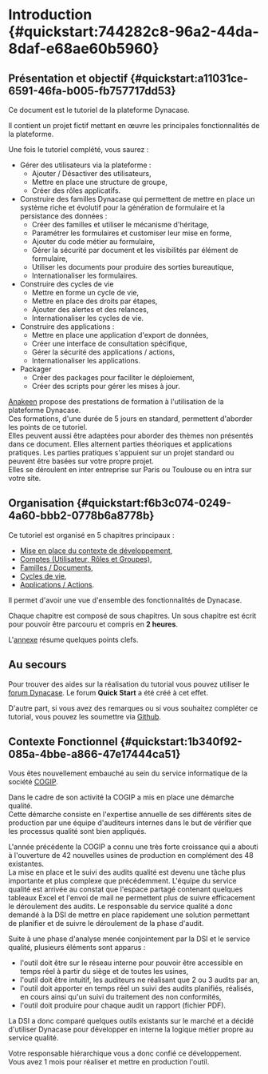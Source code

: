 # Introduction {#quickstart:744282c8-96a2-44da-8daf-e68ae60b5960}

## Présentation et objectif {#quickstart:a11031ce-6591-46fa-b005-fb757717dd53}

Ce document est le tutoriel de la plateforme Dynacase. 

Il contient un projet fictif mettant en œuvre les principales fonctionnalités de la plateforme.

Une fois le tutoriel complété, vous saurez :

-   Gérer des utilisateurs via la plateforme :
    -   Ajouter / Désactiver des utilisateurs,
    -   Mettre en place une structure de groupe,
    -   Créer des rôles applicatifs.
-   Construire des familles Dynacase qui permettent de mettre en place un système riche et évolutif pour la génération de formulaire et la persistance des données :
    -   Créer des familles et utiliser le mécanisme d'héritage,
    -   Paramétrer les formulaires et customiser leur mise en forme,
    -   Ajouter du code métier au formulaire,
    -   Gérer la sécurité par document et les visibilités par élément de formulaire,
    -   Utiliser les documents pour produire des sorties bureautique,
    -   Internationaliser les formulaires.
-   Construire des cycles de vie
    - Mettre en forme un cycle de vie,
    - Mettre en place des droits par étapes,
    - Ajouter des alertes et des relances,
    - Internationaliser les cycles de vie.
-   Construire des applications :
    - Mettre en place une application d'export de données,
    - Créer une interface de consultation spécifique,
    - Gérer la sécurité des applications / actions,
    - Internationaliser les applications.
-   Packager
    - Créer des packages pour faciliter le déploiement,
    - Créer des scripts pour gérer les mises à jour.

[Anakeen][anakeen_services] propose des prestations de formation à l'utilisation de la plateforme Dynacase.  
Ces formations, d'une durée de 5 jours en standard, permettent d'aborder les points de ce tutoriel.  
Elles peuvent aussi être adaptées pour aborder des thèmes non présentés dans ce document.
Elles alternent parties théoriques et applications pratiques. Les parties pratiques s'appuient sur un projet standard
ou peuvent être basées sur votre propre projet.  
Elles se déroulent en inter entreprise sur Paris ou Toulouse ou en intra sur votre site.

## Organisation {#quickstart:f6b3c074-0249-4a60-bbb2-0778b6a8778b}

Ce tutoriel est organisé en 5 chapitres principaux :

-   [Mise en place du contexte de développement][chapter_dev],
-   [Comptes (Utilisateur, Rôles et Groupes)][chapter_account],
-   [Familles / Documents][chapter_fam],
-   [Cycles de vie][chapter_wfl],
-   [Applications / Actions][chapter_action].

Il permet d'avoir une vue d'ensemble des fonctionnalités de Dynacase.

Chaque chapitre est composé de sous chapitres. Un sous chapitre est écrit pour pouvoir être parcouru et compris en **2 heures**.

L'[annexe][chapter_annexe] résume quelques points clefs.

## Au secours

Pour trouver des  aides sur la réalisation du tutorial vous pouvez utiliser le [forum Dynacase][forum_dynacase].
Le forum **Quick Start** a été créé à cet effet.

D'autre part, si vous avez des remarques ou si vous souhaitez compléter ce tutorial, vous pouvez les soumettre via [Github][quickstart_repo].

## Contexte Fonctionnel {#quickstart:1b340f92-085a-4bbe-a866-47e17444ca51}

Vous êtes nouvellement embauché au sein du service informatique de la société [COGIP][COGIP].

Dans le cadre de son activité la COGIP a mis en place une démarche qualité.  
Cette démarche consiste en l'expertise annuelle de ses différents sites de production par une équipe
d'auditeurs internes dans le but de vérifier que les processus qualité sont bien appliqués.  

L'année précédente la COGIP a connu une très forte croissance qui a abouti à l'ouverture de 42 nouvelles usines de
production en complément des 48 existantes.  
La mise en place et le suivi des audits qualité est devenu une tâche plus importante et plus complexe que précédemment.
L'équipe du service qualité est arrivée au constat que l'espace partagé contenant quelques tableaux Excel et l'envoi de
mail ne permettent plus de suivre efficacement le déroulement des audits.
Le responsable du service qualité a donc demandé à la DSI de mettre en place rapidement une solution permettant de
planifier et de suivre le déroulement de la phase d'audit.

Suite à une phase d'analyse menée conjointement par la DSI et le service qualité, plusieurs éléments sont apparus :

-   l'outil doit être sur le réseau interne pour pouvoir être accessible en temps réel à partir du siège et de toutes les usines,
-   l'outil doit être intuitif, les auditeurs ne réalisant que 2 ou 3 audits par an,
-   l'outil doit apporter en temps réel un suivi des audits planifiés, réalisés, en cours ainsi qu'un suivi du traitement des non conformités,
-   l'outil doit produire pour chaque audit un rapport (fichier PDF).

La DSI a donc comparé quelques outils existants sur le marché et a décidé d'utiliser Dynacase pour développer
en interne la logique métier propre au service qualité.

Votre responsable hiérarchique vous a donc confié ce développement. Vous avez 1 mois pour réaliser et mettre en production l'outil.

<!-- links -->
[anakeen_services]: http://anakeen.com/#services
[COGIP]: http://fr.wikipedia.org/wiki/COGIP
[chapter_dev]: #quickstart:354d4c0e-3386-47fb-b79c-4ea19e3cd5d9
[chapter_account]: #quickstart:7c5b312e-42cf-44e2-b68f-9ddce9b48d71
[chapter_fam]: #quickstart:f43b95f5-71d4-4c40-bd28-3fff24a3261f
[chapter_wfl]: #quickstart:64fac308-94ce-4717-96c7-56e2336c7791
[chapter_action]: #quickstart:3e7da180-3454-4344-a8a1-73f958365aa5
[chapter_annexe]: #quickstart:f032dd5b-a7dc-47f7-b216-6a973a447dfd
[forum_dynacase]: http://forum.dynacase.org/
[quickstart_repo]: https://github.com/Anakeen/dynacase-quick-start
